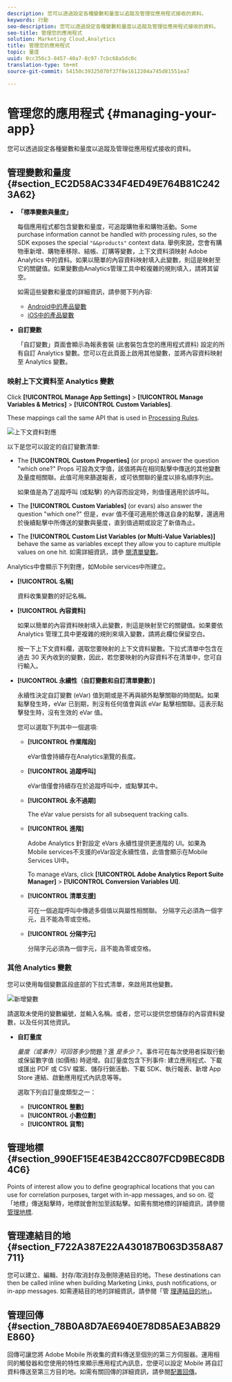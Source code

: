 ```yaml
---
description: 您可以透過設定各種變數和量度以追蹤及管理從應用程式接收的資料。
keywords: 行動
seo-description: 您可以透過設定各種變數和量度以追蹤及管理從應用程式接收的資料。
seo-title: 管理您的應用程式
solution: Marketing Cloud,Analytics
title: 管理您的應用程式
topic: 量度
uuid: 0cc356c3-8457-40a7-8c97-7cbc68a5dc0c
translation-type: tm+mt
source-git-commit: 54150c39325070f37f8e1612204a745d81551ea7

---
```



# 管理您的應用程式 {#managing-your-app}

您可以透過設定各種變數和量度以追蹤及管理從應用程式接收的資料。

## 管理變數和量度 {#section_EC2D58AC334F4ED49E764B81C2423A62}

* **「標準變數與量度」**

   每個應用程式都包含變數和量度，可追蹤購物車和購物活動。Some purchase information cannot be handled with processing rules, so the SDK exposes the special `"&&products"` context data. 舉例來說，您會有購物車新增、購物車移除、結帳、訂購等變數，上下文資料須映射 Adobe Analytics 中的資料。如果以簡單的內容資料映射填入此變數，則這是映射至它的關鍵值。如果變數由Analytics管理工具中較複雜的規則填入，請將其留空。

   如需這些變數和量度的詳細資訊，請參閱下列內容:

   * [Android中的產品變數](/help/android/analytics-main/products/products.md)
   * [iOS中的產品變數](/help/ios/analytics-main/products/products.md)

* **自訂變數**

   「自訂變數」頁面會顯示為報表套裝 (此套裝包含您的應用程式資料) 設定的所有自訂 Analytics 變數。您可以在此頁面上啟用其他變數，並將內容資料映射至 Analytics 變數。

### 映射上下文資料至 Analytics 變數

Click **[!UICONTROL Manage App Settings]** &gt; **[!UICONTROL Manage Variables &amp; Metrics]** &gt; **[!UICONTROL Custom Variables]**.

These mappings call the same API that is used in [Processing Rules](https://docs.adobe.com/content/help/en/analytics/admin/admin-tools/processing-rules/processing-rules.html).

![上下文資料對應](assets/custom_data_content.png)

以下是您可以設定的自訂變數清單:

* The **[!UICONTROL Custom Properties]** (or props) answer the question "which one?" Props 可設為文字值，該值將與在相同點擊中傳送的其他變數及量度相關聯。此值可用來篩選報表，或可依關聯的量度以排名順序列出。

   如果值是為了追蹤呼叫 (或點擊) 的內容而設定時，則值僅適用於該呼叫。

* The **[!UICONTROL Custom Variables]** (or evars) also answer the question "which one?" 但是，evar 值不僅可適用於傳送自身的點擊，還適用於後續點擊中所傳送的變數與量度，直到值過期或設定了新值為止。
* The **[!UICONTROL Custom List Variables (or Multi-Value Variables)]** behave the same as variables except they allow you to capture multiple values on one hit. 如需詳細資訊，請參 [閱清單變數](https://docs.adobe.com/content/help/en/analytics/implementation/javascript-implementation/variables-analytics-reporting/page-variables.html)。

Analytics中會顯示下列對應，如Mobile services中所建立。

* **[!UICONTROL 名稱]**

   資料收集變數的好記名稱。

* **[!UICONTROL 內容資料]**

   如果以簡單的內容資料映射填入此變數，則這是映射至它的關鍵值。如果要依 Analytics 管理工具中更複雜的規則來填入變數，請將此欄位保留空白。

   按一下上下文資料欄，選取您要映射的上下文資料變數。下拉式清單中包含在過去 30 天內收到的變數，因此，若您要映射的內容資料不在清單中，您可自行輸入。

* **[!UICONTROL 永續性（自訂變數和自訂清單變數）]**

   永續性決定自訂變數 (eVar) 值到期或是不再與額外點擊關聯的時間點。如果點擊發生時，eVar 已到期，則沒有任何值會與該 eVar 點擊相關聯。這表示點擊發生時，沒有生效的 eVar 值。

   您可以選取下列其中一個選項:

   * **[!UICONTROL 作業階段]**

      eVar值會持續存在Analytics瀏覽的長度。

   * **[!UICONTROL 追蹤呼叫]**

      eVar值僅會持續存在於追蹤呼叫中，或點擊其中。

   * **[!UICONTROL 永不過期]**

      The eVar value persists for all subsequent tracking calls.
   * **[!UICONTROL 進階]**

      Adobe Analytics 針對設定 eVars 永續性提供更進階的 UI。如果為Mobile services不支援的eVar設定永續性值，此值會顯示在Mobile Services UI中。

      To manage eVars, click **[!UICONTROL Adobe Analytics Report Suite Manager]** &gt; **[!UICONTROL Conversion Variables UI]**.

   * **[!UICONTROL 清單支援]**

      可在一個追蹤呼叫中傳遞多個值以與屬性相關聯。 分隔字元必須為一個字元，且不能為零或空格。

   * **[!UICONTROL 分隔字元]**

      分隔字元必須為一個字元，且不能為零或空格。

### 其他 Analytics 變數

您可以使用每個變數區段底部的下拉式清單，來啟用其他變數。

![新增變數](assets/add_variable.png)

請選取未使用的變數編號，並輸入名稱。或者，您可以提供您想儲存的內容資料變數，以及任何其他資訊。

* **自訂量度**

   *量度（或事件）可回答多*&#x200B;少問題？還 *是多少？*。事件可在每次使用者採取行動或保留數字值 (如價格) 時遞增。自訂量度包含下列事件: 建立應用程式、下載或匯出 PDF 或 CSV 檔案、儲存行銷活動、下載 SDK、執行報表、新增 App Store 連結、啟動應用程式內訊息等等。

   選取下列自訂量度類型之一：

   * **[!UICONTROL 整數]**
   * **[!UICONTROL 小數位數]**
   * **[!UICONTROL 貨幣]**

## 管理地標 {#section_990EF15E4E3B42CC807FCD9BEC8DB4C6}

Points of interest allow you to define geographical locations that you can use for correlation purposes, target with in-app messages, and so on. 從「地標」傳送點擊時，地標就會附加至該點擊。如需有關地標的詳細資訊，請參閱 [管理地標](/help/using/location/t-manage-points.md).

## 管理連結目的地 {#section_F722A387E22A430187B063D358A87711}

您可以建立、編輯、封存/取消封存及刪除連結目的地。These destinations can then be called inline when building Marketing Links, push notifications, or in-app messages. 如需連結目的地的詳細資訊，請參閱「管 [理連結目的地」](/help/using/acquisition-main/c-manage-link-destinations/t-archive-unarchive-link-destinations.md)。

## 管理回傳 {#section_78B0A8D7AE6940E78D85AE3AB829E860}

回傳可讓您將 Adobe Mobile 所收集的資料傳送至個別的第三方伺服器。運用相同的觸發器和您使用的特性來顯示應用程式內訊息，您便可以設定 Mobile 將自訂資料傳送至第三方目的地。如需有關回傳的詳細資訊，請參閱[配置回傳](/help/using/c-manage-app-settings/c-mob-confg-app/signals.md)。
